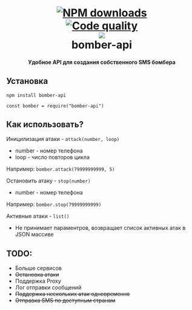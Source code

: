 

<h1 align="center">
  <a href="https://www.npmjs.com/package/bomber-api"><img src="https://img.shields.io/npm/dt/bomber-api" alt="NPM downloads"></a>
  <br>
  <a href="https://github.com/shketov/bomber-api"><img src="https://api.codacy.com/project/badge/Grade/b389dba0709d4604a05a164b319fb5aa" alt="Code quality"></a>
  <br>
  <a href="https://github.com/shketov/bomber-api"><img src="https://emojipedia-us.s3.dualstack.us-west-1.amazonaws.com/thumbs/120/apple/237/collision-symbol_1f4a5.png"></a>
  <br>
  bomber-api
  <br>
</h1>

<h4 align="center">Удобное API для создания собственного SMS бомбера</h4>

## Установка
`npm install bomber-api`

`const bomber = require("bomber-api")`

## Как использовать?

Иницилизация атаки - `attack(number, loop)`
  * number - номер телефона
  * loop - число повторов цикла

Например: `bomber.attack(79999999999, 5)`

Остановить атаку - `stop(number)`
  * number - номер телефона
  
Например: `bomber.stop(79999999999)`

Активные атаки - `list()`
  * Не принимает параментров, возвращает список активных атак в JSON массиве

## TODO:
  * Больше сервисов
  * ~~Остановка атаки~~
  * Поддержка Proxy
  * Лог отправки сообщений
  * ~~Поддержка нескольких атак одновременно~~
  * ~~Отправка SMS по доступным странам~~


